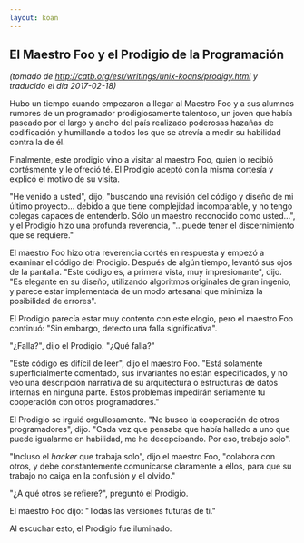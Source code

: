 ```yaml
---
layout: koan
---
```

## El Maestro Foo y el Prodigio de la Programación
_(tomado de <http://catb.org/esr/writings/unix-koans/prodigy.html> y traducido el día 2017-02-18)_

Hubo un tiempo cuando empezaron a llegar al Maestro Foo y a sus alumnos rumores
de un programador prodigiosamente talentoso, un joven que había paseado por el
largo y ancho del país realizado poderosas hazañas de codificación y humillando
a todos los que se atrevía a medir su habilidad contra la de él.

Finalmente, este prodigio vino a visitar al maestro Foo, quien lo recibió
cortésmente y le ofreció té. El Prodigio aceptó con la misma cortesía y explicó
el motivo de su visita.

"He venido a usted", dijo, "buscando una revisión del código y diseño de mi
último proyecto... debido a que tiene complejidad incomparable, y no tengo
colegas capaces de entenderlo. Sólo un maestro reconocido como usted...", y el
Prodigio hizo una profunda reverencia, "...puede tener el discernimiento que se
requiere."

El maestro Foo hizo otra reverencia cortés en respuesta y empezó a examinar el
código del Prodigio. Después de algún tiempo, levantó sus ojos de la pantalla.
"Este código es, a primera vista, muy impresionante", dijo. "Es elegante en su
diseño, utilizando algoritmos originales de gran ingenio, y parece estar
implementada de un modo artesanal que minimiza la posibilidad de errores".

El Prodigio parecía estar muy contento con este elogio, pero el maestro Foo
continuó: "Sin embargo, detecto una falla significativa".

"¿Falla?", dijo el Prodigio. "¿Qué falla?"

"Este código es difícil de leer", dijo el maestro Foo. "Está solamente
superficialmente comentado, sus invariantes no están especificados, y no veo
una descripción narrativa de su arquitectura o estructuras de datos internas en
ninguna parte. Estos problemas impedirán seriamente tu cooperación con otros
programadores."

El Prodigio se irguió orgullosamente. "No busco la cooperación de otros
programadores", dijo. "Cada vez que pensaba que había hallado a uno que puede
igualarme en habilidad, me he decepcioando. Por eso, trabajo solo".

"Incluso el _hacker_ que trabaja solo", dijo el maestro Foo, "colabora con otros,
y debe constantemente comunicarse claramente a ellos, para que su trabajo no
caiga en la confusión y el olvido."

"¿A qué otros se refiere?", preguntó el Prodigio.

El maestro Foo dijo: "Todas las versiones futuras de ti."

Al escuchar esto, el Prodigio fue iluminado.
